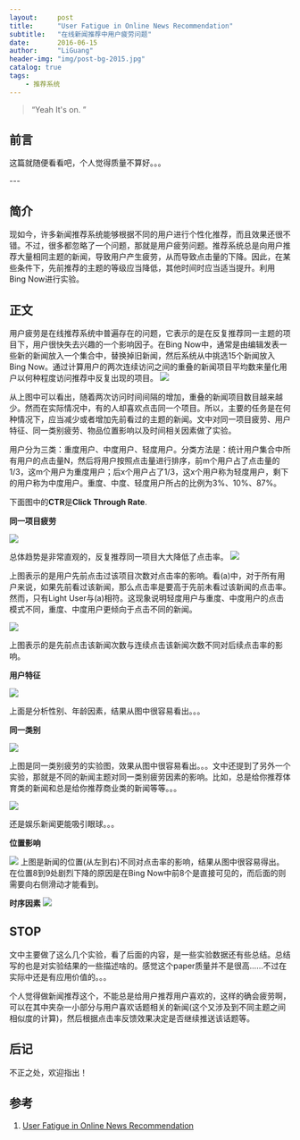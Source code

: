 ```yaml
---
layout:     post
title:      "User Fatigue in Online News Recommendation"
subtitle:   "在线新闻推荐中用户疲劳问题"
date:       2016-06-15
author:     "LiGuang"
header-img: "img/post-bg-2015.jpg"
catalog: true
tags:
    - 推荐系统
---
```


> “Yeah It's on. ”


## 前言

这篇就随便看看吧，个人觉得质量不算好。。。
<p id = "build"></p>
---

## 简介
现如今，许多新闻推荐系统能够根据不同的用户进行个性化推荐，而且效果还很不错。不过，很多都忽略了一个问题，那就是用户疲劳问题。推荐系统总是向用户推荐大量相同主题的新闻，导致用户产生疲劳，从而导致点击量的下降。因此，在某些条件下，先前推荐的主题的等级应当降低，其他时间时应当适当提升。利用Bing Now进行实验。
## 正文
用户疲劳是在线推荐系统中普遍存在的问题，它表示的是在反复推荐同一主题的项目下，用户很快失去兴趣的一个影响因子。在Bing Now中，通常是由编辑发表一些新的新闻放入一个集合中，替换掉旧新闻，然后系统从中挑选15个新闻放入Bing Now。通过计算用户的两次连续访问之间的重叠的新闻项目平均数来量化用户以何种程度访问推荐中反复出现的项目。
![](https://raw.githubusercontent.com/CoolIceFire/CoolIceFire.github.io/master/img/20160614/02.png)

从上图中可以看出，随着两次访问时间间隔的增加，重叠的新闻项目数目越来越少。然而在实际情况中，有的人却喜欢点击同一个项目。所以，主要的任务是在何种情况下，应当减少或者增加先前看过的主题的新闻。文中对同一项目疲劳、用户特征、同一类别疲劳、物品位置影响以及时间相关因素做了实验。

用户分为三类：重度用户、中度用户、轻度用户。分类方法是：统计用户集合中所有用户的点击量N，然后将用户按照点击量进行排序，前m个用户占了点击量的1/3，这m个用户为重度用户；后x个用户占了1/3，这x个用户称为轻度用户，剩下的用户称为中度用户。重度、中度、轻度用户所占的比例为3%、10%、87%。

下面图中的**CTR**是**Click Through Rate**.

**同一项目疲劳**

![](https://raw.githubusercontent.com/CoolIceFire/CoolIceFire.github.io/master/img/20160615/01.png)

总体趋势是非常直观的，反复推荐同一项目大大降低了点击率。
![](https://raw.githubusercontent.com/CoolIceFire/CoolIceFire.github.io/master/img/20160615/02.png)

上图表示的是用户先前点击过该项目次数对点击率的影响。看(a)中，对于所有用户来说，如果先前看过该新闻，那么点击率是要高于先前未看过该新闻的点击率。然而，只有Light User与(a)相符。这现象说明轻度用户与重度、中度用户的点击模式不同，重度、中度用户更倾向于点击不同的新闻。

![](https://raw.githubusercontent.com/CoolIceFire/CoolIceFire.github.io/master/img/20160615/03.png)

上图表示的是先前点击该新闻次数与连续点击该新闻次数不同对后续点击率的影响。

**用户特征**

![](https://raw.githubusercontent.com/CoolIceFire/CoolIceFire.github.io/master/img/20160615/04.png)

上面是分析性别、年龄因素，结果从图中很容易看出。。。

**同一类别**

![](https://raw.githubusercontent.com/CoolIceFire/CoolIceFire.github.io/master/img/20160615/05.png)

上图是同一类别疲劳的实验图，效果从图中很容易看出。。。文中还提到了另外一个实验，那就是不同的新闻主题对同一类别疲劳因素的影响。比如，总是给你推荐体育类的新闻和总是给你推荐商业类的新闻等等。。。

![](https://raw.githubusercontent.com/CoolIceFire/CoolIceFire.github.io/master/img/20160615/06.png)

还是娱乐新闻更能吸引眼球。。。

**位置影响**

![](https://raw.githubusercontent.com/CoolIceFire/CoolIceFire.github.io/master/img/20160615/08.png)
上图是新闻的位置(从左到右)不同对点击率的影响，结果从图中很容易得出。在位置8到9处剧烈下降的原因是在Bing Now中前8个是直接可见的，而后面的则需要向右侧滑动才能看到。

**时序因素**
![](https://raw.githubusercontent.com/CoolIceFire/CoolIceFire.github.io/master/img/20160615/07.png)

## STOP

文中主要做了这么几个实验，看了后面的内容，是一些实验数据还有些总结。总结写的也是对实验结果的一些描述啥的。感觉这个paper质量并不是很高……不过在实际中还是有应用价值的。。。

个人觉得做新闻推荐这个，不能总是给用户推荐用户喜欢的，这样的确会疲劳啊，可以在其中夹杂一小部分与用户喜欢话题相关的新闻(这个又涉及到不同主题之间相似度的计算)，然后根据点击率反馈效果决定是否继续推送该话题等。
## 后记

不正之处，欢迎指出！

## 参考
1. [User Fatigue in Online News Recommendation](http://www2016.net/proceedings/proceedings/p1363.pdf)
